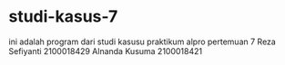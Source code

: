 # studi-kasus-7
ini adalah program dari studi kasusu praktikum alpro pertemuan 7
Reza Sefiyanti 2100018429
Alnanda Kusuma 2100018421
